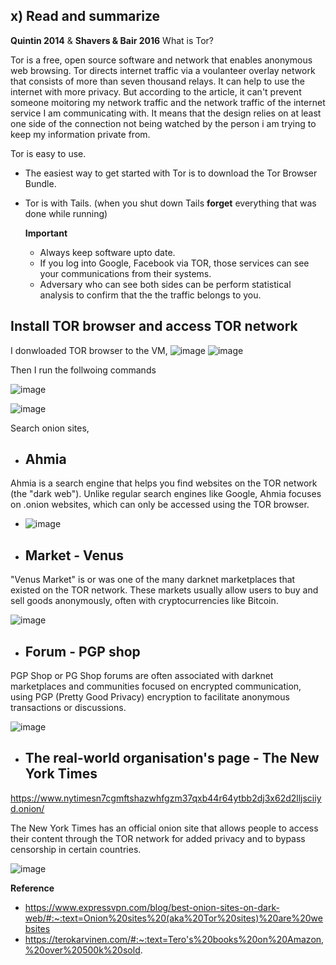 ## x) Read and summarize ## 

**Quintin 2014** & **Shavers & Bair 2016**
 What is Tor?

 Tor is a free, open source software and network that enables anonymous web browsing. 
 Tor directs internet traffic via a voulanteer overlay network that consists of more than seven thousand relays. It can help to use the internet with more privacy. 
 But according to the article, it can't prevent someone moitoring my network traffic and the network traffic of the internet service I am communicating with. It      means that the design relies on at least one side of the connection not being watched by the person i am trying to keep my information private from. 

Tor is easy to use. 
- The easiest way to get started with Tor is to download the Tor Browser Bundle.
- Tor is with Tails. (when you shut down Tails **forget** everything that was done while running)

  **Important**
  - Always keep software upto date.
  - If you log into Google, Facebook via TOR, those services can see your communications from their systems.
  - Adversary who can see both sides can be perform statistical analysis to confirm that the the traffic belongs to you.

## Install TOR browser and access TOR network ## 
I donwloaded TOR browser to the VM,
![image](https://github.com/user-attachments/assets/97e50ce0-782f-4003-818a-ae5a6d32bc4f)
![image](https://github.com/user-attachments/assets/057793f9-e911-470e-a57a-d9cae323f115)

Then I run the follwoing commands

![image](https://github.com/user-attachments/assets/5d264a36-5af7-4d8d-9041-97b75a11661e)

![image](https://github.com/user-attachments/assets/38a14644-aae4-4df1-b269-07be80c1a757)

Search onion sites,
- ## Ahmia

Ahmia is a search engine that helps you find websites on the TOR network (the "dark web"). Unlike regular search engines like Google, Ahmia focuses on .onion websites, which can only be accessed using the TOR browser.

- ![image](https://github.com/user-attachments/assets/1829a240-73dd-47d9-bdfb-79e1bc0c998e)

- ## Market - Venus

"Venus Market" is or was one of the many darknet marketplaces that existed on the TOR network. These markets usually allow users to buy and sell goods anonymously, often with cryptocurrencies like Bitcoin.

![image](https://github.com/user-attachments/assets/0fb6cb59-b407-4044-ba9c-a9af24814956)


- ## Forum - PGP shop

PGP Shop or PG Shop forums are often associated with darknet marketplaces and communities focused on encrypted communication, using PGP (Pretty Good Privacy) encryption to facilitate anonymous transactions or discussions.

![image](https://github.com/user-attachments/assets/6392b062-bbab-4bd2-9db4-1267f1ac3814)

- ## The real-world organisation's page - The New York Times
https://www.nytimesn7cgmftshazwhfgzm37qxb44r64ytbb2dj3x62d2lljsciiyd.onion/

The New York Times has an official onion site that allows people to access their content through the TOR network for added privacy and to bypass censorship in certain countries.

![image](https://github.com/user-attachments/assets/efb48f32-902f-4746-b777-d7ce61a1e03f)

**Reference**
- https://www.expressvpn.com/blog/best-onion-sites-on-dark-web/#:~:text=Onion%20sites%20(aka%20Tor%20sites)%20are%20websites
- https://terokarvinen.com/#:~:text=Tero's%20books%20on%20Amazon,%20over%20500k%20sold.
